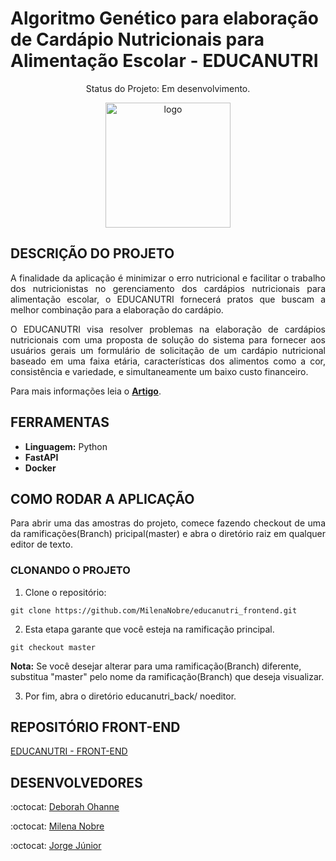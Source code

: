 # Algoritmo Genético para elaboração de Cardápio Nutricionais para Alimentação Escolar - EDUCANUTRI 

<p align="center"> Status do Projeto: Em desenvolvimento.
<div align="center">   
   <img width="200" alt="logo" src="https://user-images.githubusercontent.com/48803004/99796555-78219200-2b0c-11eb-9f90-fa303c4499fa.png">
</div>

## DESCRIÇÃO DO PROJETO

<p align="justify"> A finalidade da aplicação é minimizar o erro nutricional e facilitar o trabalho dos nutricionistas no gerenciamento dos cardápios nutricionais para alimentação escolar, o EDUCANUTRI fornecerá pratos que buscam a melhor combinação para a elaboração do cardápio. </p>

<p align="justify"> O EDUCANUTRI visa resolver problemas na elaboração de cardápios nutricionais com uma proposta de solução do sistema para fornecer aos usuários gerais um formulário de solicitação de um cardápio nutricional baseado em uma faixa etária, características dos alimentos como a cor, consistência e variedade, e simultaneamente um baixo custo financeiro. </p>

<p align="justify">Para mais informações leia o <b><a href="">Artigo<a></b>.  </p>
   
## FERRAMENTAS

<ul>
   <li><b>Linguagem:</b> Python</li>
   <li><b>FastAPI</b></li> 
   <li><b>Docker</b></li> 
</ul>   

## COMO RODAR A APLICAÇÃO 
<p align="justify"> Para abrir uma das amostras do projeto, comece fazendo checkout de uma da ramificações(Branch) pricipal(master) e abra o diretório raiz em qualquer editor de texto.</p>

### CLONANDO O PROJETO

1. Clone o repositório:

```
git clone https://github.com/MilenaNobre/educanutri_frontend.git
```

2. Esta etapa garante que você esteja na ramificação principal. 

```
git checkout master
```

<b>Nota:</b> Se você desejar alterar para uma ramificação(Branch) diferente, substitua "master" pelo nome da ramificação(Branch) que deseja visualizar.

3. Por fim, abra o diretório educanutri_back/ noeditor.
   
## REPOSITÓRIO FRONT-END

<p align="justify"><a href="https://github.com/MilenaNobre/educanutri_frontend"> EDUCANUTRI - FRONT-END </a> </p>
  
## DESENVOLVEDORES
<p align="justify"> :octocat: <a href="https://github.com/deborahohanne"> Deborah Ohanne </a> </p>
<p align="justify"> :octocat: <a href="https://github.com/MilenaNobre"> Milena Nobre </a> </p>
<p align="justify"> :octocat: <a href="https://github.com/jjorge98"> Jorge Júnior </a> </p>

